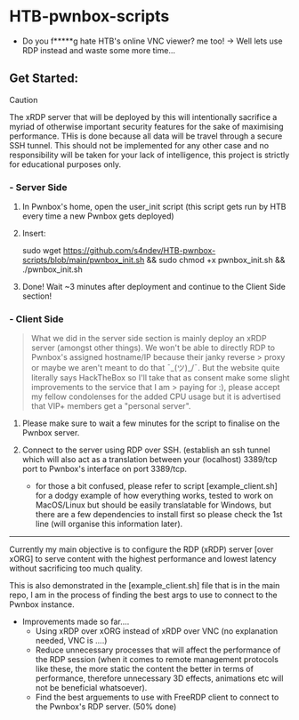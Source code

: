# HTB-pwnbox-scripts
- Do you f*****g hate HTB's online VNC viewer? me too!
-> Well lets use RDP instead and waste some more time...

## Get Started:

> [!CAUTION]
> The xRDP server that will be deployed by this will intentionally sacrifice a myriad of otherwise important security features for the sake of maximising performance. THis is done because all data will be travel through a secure SSH tunnel. This should not be implemented for any other case and no responsibility will be taken for your lack of intelligence, this project is strictly for educational purposes only.

### - Server Side

1. In Pwnbox's home, open the user_init script (this script gets run by HTB every time a new Pwnbox gets deployed)
2. Insert:

    sudo wget https://github.com/s4ndev/HTB-pwnbox-scripts/blob/main/pwnbox_init.sh
    && sudo chmod +x pwnbox_init.sh
    && ./pwnbox_init.sh

3. Done! Wait ~3 minutes after deployment and continue to the Client Side section!

### - Client Side

> What we did in the server side section is mainly deploy an xRDP server (amongst other things). We won't be able to directly RDP to Pwnbox's assigned hostname/IP because their janky reverse > proxy or maybe we aren't meant to do that ¯\_(ツ)_/¯. But the website quite literally says HackTheBox so I'll take that as consent make some slight improvements to the service that I am > paying for :), please accept my fellow condolenses for the added CPU usage but it is advertised that VIP+ members get a "personal server". 

1. Please make sure to wait a few minutes for the script to finalise on the Pwnbox server.

2. Connect to the server using RDP over SSH. (establish an ssh tunnel which will also act as a translation between your (localhost) 3389/tcp port to Pwnbox's interface on port 3389/tcp.

   - for those a bit confused, please refer to script [example_client.sh] for a dodgy example of how everything works, tested to work on MacOS/Linux but should be easily translatable for Windows, but there are a few dependencies to install first so please check the 1st line (will organise this information later).
   

------------------------------------------------------------------------------------------------------------------

Currently my main objective is to configure the RDP (xRDP) server [over xORG] to serve content with the highest performance and lowest latency without sacrificing too much quality.

This is also demonstrated in the [example_client.sh] file that is in the main repo, I am in the process of finding the best args to use to connect to the Pwnbox instance.

- Improvements made so far....
  - Using xRDP over xORG instead of xRDP over VNC (no explanation needed, VNC is ....)
  - Reduce unnecessary processes that will affect the performance of the RDP session (when it comes to remote management protocols like these, the more static the content the better in
      terms of performance, therefore unnecessary 3D effects, animations etc will not be beneficial whatsoever).
  - Find the best arguements to use with FreeRDP client to connect to the Pwnbox's RDP server. (50% done)

